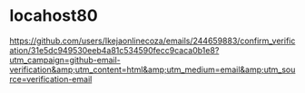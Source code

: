 # locahost80
https://github.com/users/Ikejaonlinecoza/emails/244659883/confirm_verification/31e5dc949530eeb4a81c534590fecc9caca0b1e8?utm_campaign=github-email-verification&amp;utm_content=html&amp;utm_medium=email&amp;utm_source=verification-email
